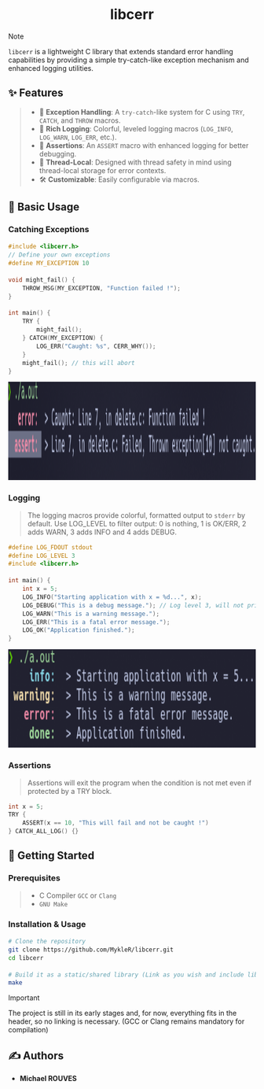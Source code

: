 <div align="center">

# libcerr

</div>

> [!NOTE]
> `libcerr` is a lightweight C library that extends standard error handling capabilities by providing a simple try-catch-like exception mechanism and enhanced logging utilities.

## ✨ Features

> - 🎯 **Exception Handling**: A `try-catch`-like system for C using `TRY`, `CATCH`, and `THROW` macros.
> - 📣 **Rich Logging**: Colorful, leveled logging macros (`LOG_INFO`, `LOG_WARN`, `LOG_ERR`, etc.).
> - 🚧 **Assertions**: An `ASSERT` macro with enhanced logging for better debugging.
> - 🔩 **Thread-Local**: Designed with thread safety in mind using thread-local storage for error contexts.
> - 🛠️ **Customizable**: Easily configurable via macros.

## 📖 Basic Usage

### Catching Exceptions
```c
#include <libcerr.h>
// Define your own exceptions
#define MY_EXCEPTION 10

void might_fail() {
    THROW_MSG(MY_EXCEPTION, "Function failed !");
}

int main() {
    TRY {
        might_fail();
    } CATCH(MY_EXCEPTION) {
        LOG_ERR("Caught: %s", CERR_WHY());
    }
    might_fail(); // this will abort
}
```
<img src="https://github.com/MykleR/libcerr/blob/main/screenshots/Screenshot_20251009_170959.png" height="200"/>

### Logging

> The logging macros provide colorful, formatted output to `stderr` by default.
> Use LOG_LEVEL to filter output: 0 is nothing, 1 is OK/ERR, 2 adds WARN, 3 adds INFO and 4 adds DEBUG.

```c
#define LOG_FDOUT stdout
#define LOG_LEVEL 3
#include <libcerr.h>

int main() {
	int x = 5;
	LOG_INFO("Starting application with x = %d...", x);
	LOG_DEBUG("This is a debug message."); // Log level 3, will not print
	LOG_WARN("This is a warning message.");
	LOG_ERR("This is a fatal error message.");
	LOG_OK("Application finished.");
}
```
<img src="https://github.com/MykleR/libcerr/blob/main/screenshots/screenshot_20251003_122852.png" height="200"/>

### Assertions
 > Assertions will exit the program when the condition is not met even if protected by a TRY block.
```c
int x = 5;
TRY {
    ASSERT(x == 10, "This will fail and not be caught !")
} CATCH_ALL_LOG() {}
```

## 🚀 Getting Started

### Prerequisites

> - C Compiler `GCC` or `Clang`
> - `GNU Make`

### Installation & Usage

```bash
# Clone the repository
git clone https://github.com/MykleR/libcerr.git
cd libcerr

# Build it as a static/shared library (Link as you wish and include libcerr.h)
make
```
> [!IMPORTANT]
> The project is still in its early stages and, for now, everything fits in the header, so no linking is necessary.
> (GCC or Clang remains mandatory for compilation)

## ✍️ Authors

- **Michael ROUVES**
